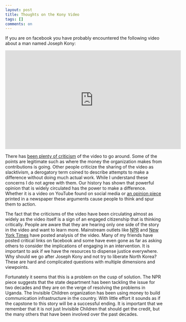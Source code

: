 ```yaml
---
layout: post
title: Thoughts on the Kony Video
tags: []
comments: on
---
```

If you are on facebook you have probably encountered the following video about a man named Joseph Kony:

<iframe src="http://www.youtube.com/embed/Y4MnpzG5Sqc" frameborder="0" width="560" height="315"></iframe>

There has <a href="http://www.cbsnews.com/8301-505266_162-57394045/charity-defends-kony-2012-video-expenses/">been plenty of criticism</a> of the video to go around. Some of the points are legitimate such as where the money the organization makes from contributions is going. Other people criticize the sharing of the video as slacktivism, a derogatory term coined to describe attempts to make a difference without doing much actual work. While I understand these concerns I do not agree with them. Our history has shown that powerful opinion that is widely circulated has the power to make a difference. Whether it is a video on YouTube found on social media or <a href="http://www.foundingfathers.info/federalistpapers/">an opinion piece</a> printed in a newspaper these arguments cause people to think and spur them to action.

The fact that the criticisms of the video have been circulating almost as widely as the video itself is a sign of an engaged citizenship that is thinking critically. People are aware that they are hearing only one side of the story in the video and want to learn more. Mainstream outlets like <a href="http://www.npr.org/2012/03/08/148246568/u-s-spent-two-decades-on-kony-before-viral-video">NPR</a> and <a href="http://www.nytimes.com/2012/03/09/world/africa/online-joseph-kony-and-a-ugandan-conflict-soar-to-topic-no-1.html">New York Times</a> have posted analysis of the video. Many of my friends have posted critical links on facebook and some have even gone as far as asking others to consider the implications of engaging in an intervention. It is important to ask if we have the resources to dispense justice everywhere. Why should we go after Joseph Kony and not try to liberate North Korea? These are hard and complicated questions with multiple dimensions and viewpoints.

Fortunately it seems that this is a problem on the cusp of solution. The NPR piece suggests that the state department has been tackling the issue for two decades and they are on the verge of resolving the problems in Uganda. The Invisible Children organization has been using money to build communication infrastructure in the country. With little effort it sounds as if the capstone to this story will be a successful ending. It is important that we remember that it is not just Invisible Children that should get the credit, but the many others that have been involved over the past decades.
